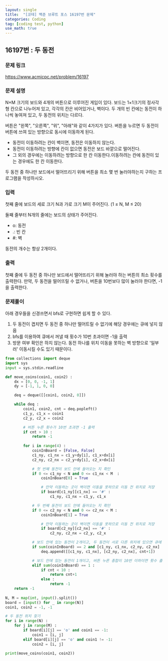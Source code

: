 ```yaml
---
layout: single
title:  "[코테] 백준 브루트 포스 16197번 문제"
categories: Coding
tag: [coding test, python]
use_math: true
---
```


## 16197번 : 두 동전
### 문제 링크
<https://www.acmicpc.net/problem/16197>

### 문제 설명
N×M 크기의 보드와 4개의 버튼으로 이루어진 게임이 있다. 보드는 1×1크기의 정사각형 칸으로 나누어져 있고, 각각의 칸은 비어있거나, 벽이다. 두 개의 빈 칸에는 동전이 하나씩 놓여져 있고, 두 동전의 위치는 다르다.

버튼은 "왼쪽", "오른쪽", "위", "아래"와 같이 4가지가 있다. 버튼을 누르면 두 동전이 버튼에 쓰여 있는 방향으로 동시에 이동하게 된다.

- 동전이 이동하려는 칸이 벽이면, 동전은 이동하지 않는다.
- 동전이 이동하려는 방향에 칸이 없으면 동전은 보드 바깥으로 떨어진다.
- 그 외의 경우에는 이동하려는 방향으로 한 칸 이동한다.이동하려는 칸에 동전이 있는 경우에도 한 칸 이동한다.

두 동전 중 하나만 보드에서 떨어뜨리기 위해 버튼을 최소 몇 번 눌러야하는지 구하는 프로그램을 작성하시오.

### 입력
첫째 줄에 보드의 세로 크기 N과 가로 크기 M이 주어진다. (1 ≤ N, M ≤ 20)

둘째 줄부터 N개의 줄에는 보드의 상태가 주어진다.

- o: 동전
- .: 빈 칸
- #: 벽

동전의 개수는 항상 2개이다.

### 출력
첫째 줄에 두 동전 중 하나만 보드에서 떨어뜨리기 위해 눌러야 하는 버튼의 최소 횟수를 출력한다. 만약, 두 동전을 떨어뜨릴 수 없거나, 버튼을 10번보다 많이 눌러야 한다면, -1을 출력한다.

### 문제풀이
아래 경우들을 신경쓰면서 bfs로 구현하면 쉽게 할 수 있다.

1. 두 동전이 겹치면 두 동전 중 하나만 떨어트릴 수 없기에 해당 경우에는 큐에 넣지 않음
2. bfs를 이용하여 큐에서 꺼낼 때 횟수가 10번 초과이면 -1을 출력
3. 방문 여부 확인은 하지 않는다. 동전 하나를 위치 이동을 못하는 벽 방향으로 '일부러' 이동시킬 수도 있기 때문이다.


```python
from collections import deque
import sys
input = sys.stdin.readline

def move_coins(coin1, coin2) :
    dx = [0, 0, -1, 1]
    dy = [-1, 1, 0, 0]

    deq = deque([[coin1, coin2, 0]])   

    while deq : 
        coin1, coin2, cnt = deq.popleft()
        c1_y, c1_x = coin1
        c2_y, c2_x = coin2

        # 버튼 누른 횟수가 10번 초과면 -1 출력
        if cnt > 10 :
            return -1
            
        for i in range(4) : 
            coinInBoard = [False, False]
            c1_ny, c1_nx = c1_y+dy[i], c1_x+dx[i]
            c2_ny, c2_nx = c2_y+dy[i], c2_x+dx[i]

            # 첫 번째 동전이 보드 안에 들어오는 지 확인
            if 0 <= c1_ny < N and 0 <= c1_nx < M  :
                coinInBoard[0] = True

                # 만약 이동하는 곳이 벽이면 이동을 못하므로 이동 전 위치로 저장
                if board[c1_ny][c1_nx] == '#' :
                    c1_ny, c1_nx = c1_y, c1_x

            # 두 번째 동전이 보드 안에 들어오는 지 확인
            if 0 <= c2_ny < N and 0 <= c2_nx < M :
                coinInBoard[1] = True

                # 만약 이동하는 곳이 벽이면 이동을 못하므로 이동 전 위치로 저장
                if board[c2_ny][c2_nx] == '#' :
                    c2_ny, c2_nx = c2_y, c2_x

            # 보드 안에 있는 동전이 2개이고, 두 동전이 서로 다른 위치에 있으면 큐에 넣기
            if sum(coinInBoard) == 2 and [c1_ny, c1_nx, c2_ny, c2_nx] != [c1_y, c1_x, c2_y, c2_x] : 
                deq.append([[c1_ny, c1_nx], [c2_ny, c2_nx], cnt+1])

            # 보드 안에 있는 동전이 1개이고, 버튼 누른 총합이 10번 이하이면 횟수 출력 아니면 -1 출력
            elif sum(coinInBoard) == 1 :
                if cnt < 10 :
                    return cnt+1
                else :
                    return -1
    return -1
    
N, M = map(int, input().split())
board = [input() for _ in range(N)]
coin1, coin2 = -1, -1

# 두 동전 위치 찾기
for i in range(N) :
    for j in range(M) :
        if board[i][j] == 'o' and coin1 == -1:
            coin1 = [i, j]
        elif board[i][j] == 'o' and coin1 != -1:
            coin2 = [i, j]

print(move_coins(coin1, coin2))
```
